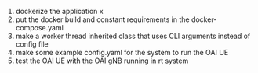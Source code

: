 1. dockerize the application x
2. put the docker build and constant requirements in the docker-compose.yaml
3. make a worker thread inherited class that uses CLI arguments instead of config file
4. make some example config.yaml for the system to run the OAI UE
5. test the OAI UE with the OAI gNB running in rt system